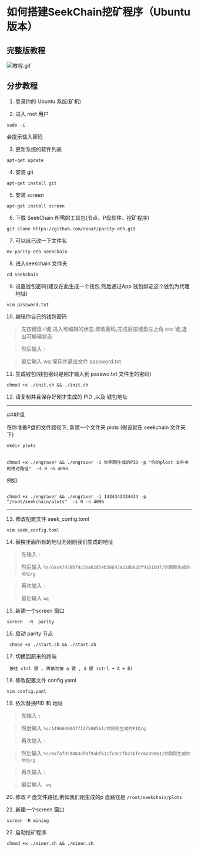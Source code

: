 如何搭建SeekChain挖矿程序（Ubuntu 版本）
===================================

## 完整版教程
![教程.gif](./img/Tutorials.gif)



## 分步教程
1. 登录你的 Ubuntu 系统(矿机)


2. 进入 root 用户

```
sudo -i
```


会提示输入密码

3. 更新系统的软件列表

```
apt-get update
```

4. 安装 git 

```
apt-get install git
```

5. 安装 screen

```
apt-get install screen
```

6. 下载 SeekChain 所需的工具包(节点、P盘软件、挖矿程序)

```
git clone https://github.com/rooat/parity-eth.git
```

7. 可以自己改一下文件名

```
mv parity-eth seekchain
```

8. 进入seekchain 文件夹

```
cd seekchain
```

9. 设置钱包密码(建议在此生成一个钱包,然后通过App 钱包绑定这个钱包为代理地址)

```
vim password.txt
```

10. 编辑你自己的钱包密码

>先按键盘 i 键,进入可编辑的状态,修改密码,完成后按键盘左上角 esc 键,退出可编辑状态

>然后输入 :

>最后输入 wq   保存并退出文件 password.txt

11. 生成钱包(钱包密码是刚才输入到 passwo.txt 文件里的密码)

```
chmod +x ./init.sh && ./init.sh
```

12. 请复制并且保存好刚才生成的 PID ,以及 钱包地址 


------

###P盘

在你准备P盘的文件路径下, 新建一个文件夹 plots (假设就在 seekchain 文件夹下)

```
mkdir plots


chmod +x ./engraver && ./engraver -i 你刚刚生成的PID -p "你的plost 文件夹的绝对路径"  -s 0 -n 4096
```

例如:
```

chmod +x ./engraver && ./engraver -i 1434343434434 -p "/root/seekchain/plots"  -s 0 -n 4096  
```

------

13. 修改配置文件 seek_config.toml 

```
vim seek_config.toml 
```

14. 替换里面所有的地址为刚刚我们生成的地址

>先输入 ``` :  ```

>然后输入 ``` %s/0xc47938b79c16a02d54b50693a218b82bf9181b07/你刚刚生成的地址/g ```

>再次输入  ``` : ```

>最后输入 ``` wq ```

15. 新建一个screen 窗口

```
screen 	-R  parity 
```

16. 启动 parity 节点

```
 chmod +x ./start.sh && ./start.sh
```


 17.  切换回原来的终端

```
 按住 ctrl 键 , 再依次按 a 键 , d 键 (ctrl + A + D)
```

 18. 修改配置文件 config.yaml

```
vim config.yaml
```

19. 依次替换PID 和 地址

>先输入 ``` : ```

>然后输入  ``` %s/14966090477137598561/你刚刚生成的PID/g ```

>再次输入  ``` : ```

>然后输入  ``` %s/0xfafd59483af0f9abf611fc0dcfb23bfec6249861/你刚刚生成的地址/g ```

>再次输入  ``` : ```

>最后输入  ``` wq```


20. 修改 P 盘文件路径,例如我们刚生成的p 盘路径是 ``` /root/seekchain/plots  ```


21. 新建一个screen 窗口

```
screen -R mining
```

22. 启动挖矿程序

```
chmod +x ./miner.sh && ./miner.sh
```


